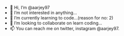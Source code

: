 - 👋 Hi, I’m @aarjey97
- 👀 I’m not interested in anything...
- 🌱 I’m currently learning to code...(reason for no: 2)
- 💞️ I’m looking to collaborate on learn coding...
- 📫 You can reach me on twitter, instagram @aarjey97.

<!---
aarjey97/aarjey97 is a ✨ special ✨ repository because its `README.md` (this file) appears on your GitHub profile.
You can click the Preview link to take a look at your changes.
--->
